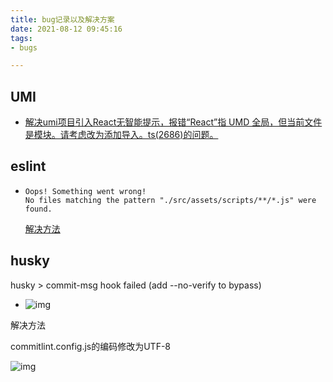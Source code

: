 ```yaml
---
title: bug记录以及解决方案
date: 2021-08-12 09:45:16
tags:
- bugs

---
```




## UMI

- [解决umi项目引入React无智能提示，报错“React”指 UMD 全局，但当前文件是模块。请考虑改为添加导入。ts(2686)的问题。](https://www.cnblogs.com/tigerK/p/14902074.html)






## eslint

- ```
  Oops! Something went wrong!
  No files matching the pattern "./src/assets/scripts/**/*.js" were found.
  ```

  [解决方法](https://stackoverflow.com/questions/54543063/how-can-i-suppress-the-no-files-matching-the-pattern-message-in-eslint)





## husky

husky > commit-msg hook failed (add --no-verify to bypass)

-  ![img](https://img2020.cnblogs.com/blog/130424/202011/130424-20201103070144537-2082531156.png) 

  解决方法

  commitlint.config.js的编码修改为UTF-8

  ![img](https://img2020.cnblogs.com/blog/130424/202011/130424-20201103070158487-1521358444.png)